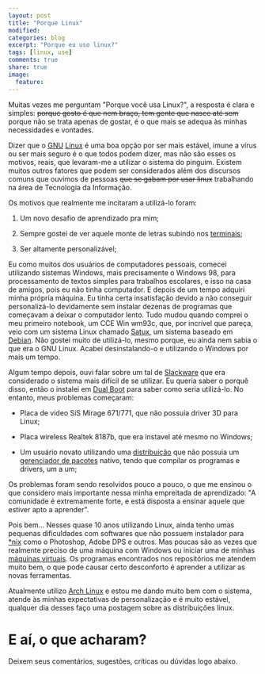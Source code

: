 ```yaml
---
layout: post
title: "Porque Linux"
modified:
categories: blog
excerpt: "Porque eu uso linux?"
tags: [linux, use]
comments: true
share: true
image:
  feature:
---
```


<div id="fb-root"></div>
<script>(function(d, s, id) {
  var js, fjs = d.getElementsByTagName(s)[0];
  if (d.getElementById(id)) return;
  js = d.createElement(s); js.id = id;
  js.src =  "//connect.facebook.net/pt_BR/sdk.js#xfbml=1&version=v2.5&appId=541394239351629";
  fjs.parentNode.insertBefore(js, fjs);
}(document, 'script', 'facebook-jssdk'));</script>

Muitas vezes me perguntam "Porque você usa Linux?", a resposta é clara e
simples: <s>porque gosto é que nem braço, tem gente que nasce até sem</s> porque
não se trata apenas de gostar, é o que mais se adequa às minhas necessidades e
vontades.

Dizer que o [GNU](https://pt.wikipedia.org/wiki/GNU)
[Linux](https://pt.wikipedia.org/wiki/Linux) é uma boa opção por ser mais
estável, imune a vírus ou ser mais seguro é o que todos podem dizer, mas não são
esses os motivos, reais, que levaram-me a utilizar o sistema do pinguim. Existem
muitos outros fatores que podem ser considerados além dos discursos comuns que
ouvimos de pessoas <s>que se gabam por usar linux</s> trabalhando na área de
Tecnologia da Informação.

Os motivos que realmente me incitaram a utilizá-lo foram:

1. Um novo desafio de aprendizado pra mim;

2. Sempre gostei de ver aquele monte de letras subindo nos
[terminais](https://en.wikipedia.org/wiki/Linux_console);

3. Ser altamente personalizável;

Eu como muitos dos usuários de computadores pessoais, comecei utilizando
sistemas Windows, mais precisamente o Windows 98, para processamento de textos
simples para trabalhos escolares, e isso na casa de amigos, pois eu não tinha
computador. E depois de um tempo adquiri minha própria máquina. Eu tinha certa
insatisfação devido a não conseguir personalizá-lo devidamente sem instalar
dezenas de programas que começavam a deixar o computador lento. Tudo mudou
quando comprei o meu primeiro notebook, um CCE Win wm93c, que, por incrível que
pareça, veio com um sistema Linux chamado [Satux](http://www.satux.org.br/), um
sistema baseado em [Debian](https://www.debian.org/index.pt.html). Não gostei
muito de utilizá-lo, mesmo porque, eu ainda nem sabia o que era o GNU Linux.
Acabei desinstalando-o e utilizando o Windows por mais um tempo.

Algum tempo depois, ouvi falar sobre um tal de
[Slackware](http://www.slackware.com/) que era considerado o sistema mais
difícil de se utilizar. Eu queria saber o porquê disso, então o instalei em
[Dual Boot](https://pt.wikipedia.org/wiki/Multi_boot) para saber como seria
utilizá-lo. No entanto, meus problemas começaram:

* Placa de video SiS Mirage 671/771, que não possuia driver 3D para Linux;

* Placa wireless Realtek 8187b, que era instavel até mesmo no Windows;

* Um usuário novato utilizando uma
  [distribuição](http://www.uniriotec.br/~morganna/guia/distribuicao.html) que
  não possuia um [gerenciador de
  pacotes](https://pt.wikipedia.org/wiki/Sistema_gestor_de_pacotes) nativo,
  tendo que compilar os programas e drivers, um a um;

Os problemas foram sendo resolvidos pouco a pouco, o que me ensinou
o que considero mais importante nessa minha empreitada de aprendizado: "A comunidade é extremamente forte, e
está disposta a ensinar aquele que estiver apto a aprender".

Pois bem... Nesses quase 10 anos utilizando Linux, ainda tenho umas pequenas
dificuldades com softwares que não possuem instalador para
[*nix](https://en.wikipedia.org/wiki/Unix-like) como o Photoshop, Adobe DPS e
outros. Mas poucas são as vezes que realmente preciso de uma máquina com Windows
ou iniciar uma de minhas [máquinas
virtuais](https://pt.wikipedia.org/wiki/M%C3%A1quina_virtual). Os programas
encontrados nos repositórios me atendem muito bem, o que pode causar certo
desconforto é aprender a utilizar as novas ferramentas.

Atualmente utilizo [Arch Linux](http://www.archlinux-br.org/) e estou me dando
muito bem com o sistema, atende às minhas expectativas de personalização e é
muito estável, qualquer dia desses faço uma postagem sobre as distribuições
linux.

# E aí, o que acharam?

Deixem seus comentários, sugestões, críticas ou dúvidas logo abaixo.

<div class="fb-comments" data-href="http://blog.shundake.xyz{{ page.url }}/"
data-width="600" data-num-posts="2" data-colorscheme="dark"></div>

